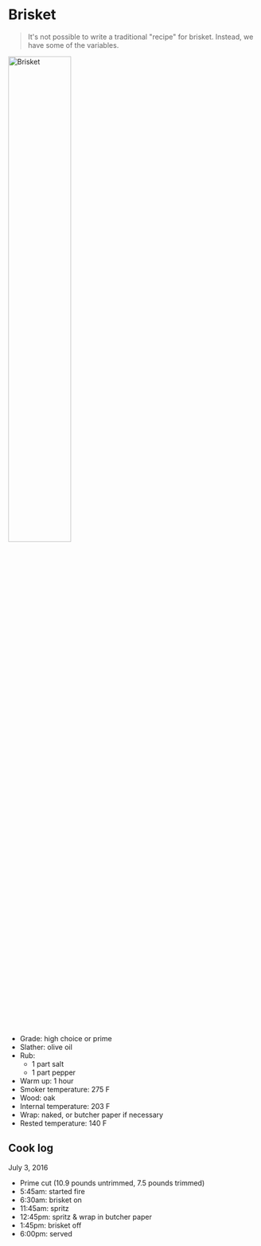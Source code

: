 Brisket
=======

> It's not possible to write a traditional "recipe" for brisket. Instead, we have some of the variables.

<img src="https://pbs.twimg.com/media/Ch9lOnWVIAAIhjP.jpg:large" alt="Brisket" width="50%" />

- Grade: high choice or prime
- Slather: olive oil
- Rub:
  - 1 part salt
  - 1 part pepper
- Warm up: 1 hour
- Smoker temperature: 275 F
- Wood: oak
- Internal temperature: 203 F
- Wrap: naked, or butcher paper if necessary
- Rested temperature: 140 F

Cook log
--------

July 3, 2016

- Prime cut (10.9 pounds untrimmed, 7.5 pounds trimmed)
- 5:45am: started fire
- 6:30am: brisket on
- 11:45am: spritz
- 12:45pm: spritz & wrap in butcher paper
- 1:45pm: brisket off
- 6:00pm: served
